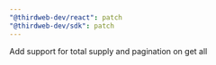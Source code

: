 ```yaml
---
"@thirdweb-dev/react": patch
"@thirdweb-dev/sdk": patch
---
```


Add support for total supply and pagination on get all
